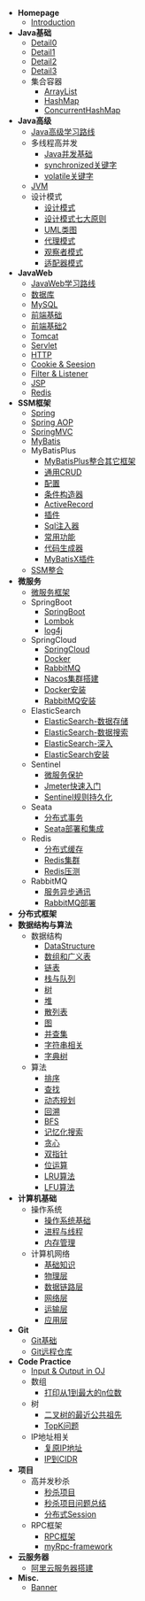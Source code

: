 - **Homepage**
  - [Introduction](Homepage/Intro)
- **Java基础**
  - [Detail0](Java基础/Detail0.md)
  - [Detail1](Java基础/Detail1.md)
  - [Detail2](Java基础/Detail2.md)
  - [Detail3](Java基础/Detail3.md)
  - 集合容器
    - [ArrayList](Java基础/集合容器/ArrayList.md)
    - [HashMap](Java基础/集合容器/HashMap.md)
    - [ConcurrentHashMap](Java基础/集合容器/ConcurrentHashMap.md)
- **Java高级**
  - [Java高级学习路线](Java高级/Java高级学习路线.md)
  - 多线程高并发
    - [Java并发基础](Java高级/多线程高并发/Java并发基础.md)
    - [synchronized关键字](Java高级/多线程高并发/synchronized关键字.md)
    - [volatile关键字](Java高级/多线程高并发/volatile关键字.md)
  - [JVM](Java高级/JVM/)
  - 设计模式
    - [设计模式](Java高级/设计模式/设计模式.md)
    - [设计模式七大原则](Java高级/设计模式/设计模式七大原则.md)
    - [UML类图](Java高级/设计模式/UML类图.md)
    - [代理模式](Java高级/设计模式/代理模式.md)
    - [观察者模式](Java高级/设计模式/观察者模式.md)
    - [适配器模式](Java高级/设计模式/适配器模式.md)
- **JavaWeb**
  - [JavaWeb学习路线](JavaWeb/JavaWeb学习路线.md)
  - [数据库](JavaWeb/数据库.md)
  - [MySQL](JavaWeb/MySQL.md)
  - [前端基础](JavaWeb/前端基础.md)
  - [前端基础2](JavaWeb/前端基础2.md)
  - [Tomcat](JavaWeb/Tomcat.md)
  - [Servlet](JavaWeb/Servlet.md)
  - [HTTP](JavaWeb/HTTP协议.md)
  - [Cookie & Seesion](JavaWeb/Cookie_Session.md)
  - [Filter & Listener](JavaWeb/Filter_Listener.md)
  - [JSP](JavaWeb/JSP.md)
  - [Redis](JavaWeb/Redis.md)
- **SSM框架**
  - [Spring](SSM框架/Spring.md)
  - [Spring AOP](SSM框架/Spring_AOP.md)
  - [SpringMVC](SSM框架/SpringMVC.md)
  - [MyBatis](SSM框架/MyBatis.md)
  - MyBatisPlus
    - [MyBatisPlus整合其它框架](SSM框架/MyBatisPlus/MyBatisPlus整合其它框架.md)
    - [通用CRUD](SSM框架/MyBatisPlus/通用CRUD.md)
    - [配置](SSM框架/MyBatisPlus/配置.md)
    - [条件构造器](SSM框架/MyBatisPlus/条件构造器.md)
    - [ActiveRecord](SSM框架/MyBatisPlus/ActiveRecord.md)
    - [插件](SSM框架/MyBatisPlus/插件.md)
    - [Sql注入器](SSM框架/MyBatisPlus/Sql注入器.md)
    - [常用功能](SSM框架/MyBatisPlus/常用功能.md)
    - [代码生成器](SSM框架/MyBatisPlus/代码生成器.md)
    - [MyBatisX插件](SSM框架/MyBatisPlus/MyBatisX.md)
  - [SSM整合](SSM框架/SSM整合.md)
- **微服务**
  - [微服务框架](微服务/微服务框架.md)
  - SpringBoot
    - [SpringBoot](微服务/SpringBoot/SpringBoot.md)
    - [Lombok](微服务/SpringBoot/Lombok.md)
    - [log4j](微服务/SpringBoot/log4j.md)
  - SpringCloud
    - [SpringCloud](微服务/SpringCloud/SpringCloud.md)
    - [Docker](微服务/SpringCloud/Docker.md)
    - [RabbitMQ](微服务/SpringCloud/RabbitMQ.md)
    - [Nacos集群搭建](微服务/SpringCloud/Nacos集群搭建.md)
    - [Docker安装](微服务/SpringCloud/Docker安装.md)
    - [RabbitMQ安装](微服务/SpringCloud/RabbitMQ安装.md)
  - ElasticSearch
    - [ElasticSearch-数据存储](微服务/ElasticSearch/ElasticSearch_数据存储.md)
    - [ElasticSearch-数据搜索](微服务/ElasticSearch/ElasticSearch_数据搜索.md)
    - [ElasticSearch-深入](微服务/ElasticSearch/ElasticSearch_深入.md)
    - [ElasticSearch安装](微服务/ElasticSearch/ElasticSearch安装.md)
  - Sentinel
    - [微服务保护](微服务/Sentinel/微服务保护.md)
    - [Jmeter快速入门](微服务/Sentinel/Jmeter快速入门.md)
    - [Sentinel规则持久化](微服务/Sentinel/Sentinel规则持久化.md)
  - Seata
    - [分布式事务](微服务/Seata/分布式事务.md)
    - [Seata部署和集成](微服务/Seata/Seata部署和集成.md)
  - Redis
    - [分布式缓存](微服务/Redis/分布式缓存.md)
    - [Redis集群](微服务/Redis/Redis集群.md)
    - [Redis压测](微服务/Redis/Redis压测.md)
  - RabbitMQ
    - [服务异步通讯](微服务/RabbitMQ/服务异步通讯.md)
    - [RabbitMQ部署](微服务/RabbitMQ/RabbitMQ部署.md)
- **分布式框架**
- **数据结构与算法**
  - 数据结构
    - [DataStructure](数据结构与算法/DataStructure.md)
    - [数组和广义表](数据结构与算法/数组和广义表.md)
    - [链表](数据结构与算法/链表.md)
    - [栈与队列](数据结构与算法/栈与队列.md)
    - [树](数据结构与算法/树.md)
    - [堆](数据结构与算法/堆.md)
    - [散列表](数据结构与算法/散列表.md)
    - [图](数据结构与算法/图.md)
    - [并查集](数据结构与算法/并查集.md)
    - [字符串相关](数据结构与算法/字符串相关.md)
    - [字典树](数据结构与算法/字典树.md)
  - 算法
    - [排序](数据结构与算法/排序.md)
    - [查找](数据结构与算法/查找.md)
    - [动态规划](数据结构与算法/动态规划.md)
    - [回溯](数据结构与算法/回溯.md)
    - [BFS](数据结构与算法/BFS.md)
    - [记忆化搜索](数据结构与算法/记忆化搜索.md)
    - [贪心](数据结构与算法/贪心.md)
    - [双指针](数据结构与算法/双指针.md)
    - [位运算](数据结构与算法/位运算.md)
    - [LRU算法](数据结构与算法/LRU算法.md)
    - [LFU算法](数据结构与算法/LFU算法.md)
- **计算机基础**
  - 操作系统
    - [操作系统基础](计算机基础/操作系统/操作系统基础.md)
    - [进程与线程](计算机基础/操作系统/进程与线程.md)
    - [内存管理](计算机基础/操作系统/内存管理.md)
  - 计算机网络
    - [基础知识](计算机基础/计算机网络/基础知识.md)
    - [物理层](计算机基础/计算机网络/物理层.md)
    - [数据链路层](计算机基础/计算机网络/数据链路层.md) 
    - [网络层](计算机基础/计算机网络/网络层.md) 
    - [运输层](计算机基础/计算机网络/运输层.md) 
    - [应用层](计算机基础/计算机网络/应用层.md)
- **Git**
  - [Git基础](Git/Git基础.md)
  - [Git远程仓库](Git/Git远程仓库.md)
- **Code Practice**
  - [Input & Output in OJ](CodePractice/OJ_Input_Output.md)
  - 数组
    - [打印从1到最大的n位数](CodePractice/打印从1到最大的n位数.md)
  - 树
    - [二叉树的最近公共祖先](CodePractice/二叉树的最近公共祖先.md)
    - [TopK问题](CodePractice/TopK问题.md) 
  - IP地址相关
    - [复原IP地址](CodePractice/复原IP地址.md)
    - [IP到CIDR](CodePractice/IP到CIDR.md)
- **项目**
  - 高并发秒杀
    - [秒杀项目](项目/高并发秒杀/秒杀项目.md)
    - [秒杀项目问题总结](项目/高并发秒杀/秒杀项目问题总结.md)
    - [分布式Session](项目/高并发秒杀/分布式Session.md)
  - RPC框架
    - [RPC框架](项目/RPC框架/RPC框架.md)
    - [myRpc-framework](项目/RPC框架/myRpc-framework.md)
- **云服务器**
  - [阿里云服务器搭建](云服务器/阿里云服务器搭建.md)
- **Misc.**
  - [Banner](Misc/Banner.md)